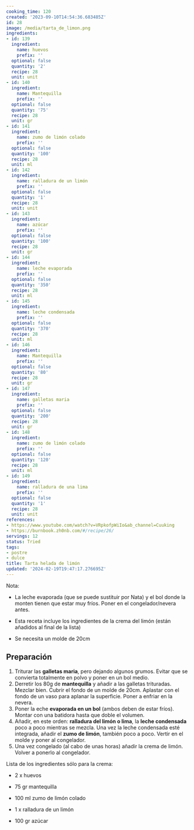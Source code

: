 ```yaml
---
cooking_time: 120
created: '2023-09-10T14:54:36.683485Z'
id: 28
image: /media/tarta_de_limon.png
ingredients:
- id: 139
  ingredient:
    name: huevos
    prefix: ''
  optional: false
  quantity: '2'
  recipe: 28
  unit: unit
- id: 140
  ingredient:
    name: Mantequilla
    prefix: ''
  optional: false
  quantity: '75'
  recipe: 28
  unit: gr
- id: 141
  ingredient:
    name: zumo de limón colado
    prefix: ''
  optional: false
  quantity: '100'
  recipe: 28
  unit: ml
- id: 142
  ingredient:
    name: ralladura de un limón
    prefix: ''
  optional: false
  quantity: '1'
  recipe: 28
  unit: unit
- id: 143
  ingredient:
    name: azúcar
    prefix: ''
  optional: false
  quantity: '100'
  recipe: 28
  unit: gr
- id: 144
  ingredient:
    name: leche evaporada
    prefix: ''
  optional: false
  quantity: '350'
  recipe: 28
  unit: ml
- id: 145
  ingredient:
    name: leche condensada
    prefix: ''
  optional: false
  quantity: '370'
  recipe: 28
  unit: ml
- id: 146
  ingredient:
    name: Mantequilla
    prefix: ''
  optional: false
  quantity: '80'
  recipe: 28
  unit: gr
- id: 147
  ingredient:
    name: galletas maria
    prefix: ''
  optional: false
  quantity: '200'
  recipe: 28
  unit: gr
- id: 148
  ingredient:
    name: zumo de limón colado
    prefix: ''
  optional: false
  quantity: '120'
  recipe: 28
  unit: ml
- id: 149
  ingredient:
    name: ralladura de una lima
    prefix: ''
  optional: false
  quantity: '1'
  recipe: 28
  unit: unit
references:
- https://www.youtube.com/watch?v=VRpkofpWiIo&ab_channel=Cuuking
- https://burnbook.zh0nb.com/#/recipe/26/
servings: 12
status: Tried
tags:
- postre
- dulce
title: Tarta helada de limón
updated: '2024-02-19T19:47:17.276695Z'
---
```

Nota: 

* La leche evaporada (que se puede sustituir por Nata) y el bol donde la monten tienen que estar muy fríos. Poner en el congelador/nevera antes.

* Esta receta incluye los ingredientes de la crema del limón (están añadidos al final de la lista)

* Se necesita un molde de 20cm

## Preparación

1. Triturar las **galletas maria**, pero dejando algunos grumos. Evitar que se convierta totalmente en polvo y poner en un bol medio.
2. Derretir los 80g de **mantequilla** y añadir a las galletas trituradas. Mezclar bien. Cubrir el fondo de un molde de 20cm. Aplastar con el fondo de un vaso para aplanar la superficie. Poner a enfriar en la nevera.
3. Poner la eche **evaporada en un bol** (ambos deben de estar fríos). Montar con una batidora hasta que doble el volumen.
4. Añadir, en este orden: **ralladura del limón o lima**, la **leche condensada** poco a poco mientras se mezcla. Una vez la leche condensada esté integrada, añadir el **zumo de limón**, también poco a poco. Vertir en el molde y poner al congelador.
5. Una vez congelado (al cabo de unas horas) añadir la crema de limón. Volver a ponerlo al congelador.

Lista de los ingredientes sólo para la crema:

- 2 x huevos

- 75 gr mantequilla

- 100 ml zumo de limón colado

- 1 x ralladura de un limón

- 100 gr azúcar
